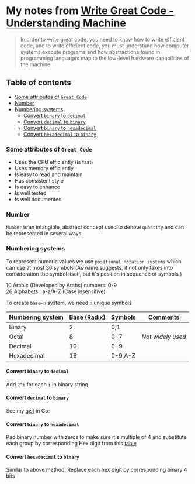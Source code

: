 My notes from [Write Great Code - Understanding Machine](https://www.amazon.com/Write-Great-Code-Understanding-Machine/dp/1593270038)
===

>In order to write great code, you need to know how to write efficient code,
>and to write efficient code, you must understand how computer systems
>execute programs and how abstractions found in programming languages
>map to the low-level hardware capabilities of the machine.

Table of contents
---
<!-- TOC -->

- [Some attributes of `Great Code`](#some-attributes-of-great-code)
- [Number](#number)
- [Numbering systems](#numbering-systems)
    - [Convert `binary` to `decimal`](#convert-binary-to-decimal)
    - [Convert `decimal` to `binary`](#convert-decimal-to-binary)
    - [Convert `binary` to `hexadecimal`](#convert-binary-to-hexadecimal)
    - [Convert `hexadecimal` to `binary`](#convert-hexadecimal-to-binary)

<!-- /TOC -->

### Some attributes of `Great Code`
 * Uses the CPU efficiently (is fast)
 * Uses memory efficiently
 * Is easy to read and maintain
 * Has consistent style
 * Is easy to enhance
 * Is well tested
 * Is well documented

### Number
`Number` is an intangible, abstract concept used to denote `quantity` and can be represented in several ways.

### Numbering systems
To represent numeric values we use `positional notation systems` which can use at most 36 symbols (As name suggests, it not only takes into consideration the symbol itself, but it's position in sequence of symbols.)

10 Arabic (Developed by Arabs) numbers: 0-9 </br>
26 Alphabets : a-z/A-Z (Case insensitive) </br>

To create `base-n` system, we need `n` unique symbols

| Numbering system | Base (Radix) | Symbols |Comments|
|---|---|---|---|
|Binary|2|0,1||
|Octal|8|0-7|_Not widely used_|
|Decimal|10|0-9||
|Hexadecimal|16|0-9,A-Z||

#### Convert `binary` to `decimal`
Add `2^i` for each `i` in binary string

#### Convert `decimal` to `binary`
See my [gist](https://gist.github.com/pradippatil/e9c345d7f8b7a9d10a5bbb09cca18488) in Go: 

#### Convert `binary` to `hexadecimal`
Pad binary number with zeros to make sure it's multiple of 4 and substitute each group by corresponding Hex digit from this [table](https://github.com/pradippatil/cheatsheets/blob/master/Numbers.md#numbers-representations)

#### Convert `hexadecimal` to `binary`
Similar to above method. Replace each hex digit by corresponding binary 4 bits



